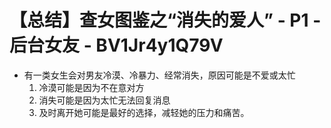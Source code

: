 # 【总结】查女图鉴之“消失的爱人” - P1 - 后台女友 - BV1Jr4y1Q79V

-   有一类女生会对男友冷漠、冷暴力、经常消失，原因可能是不爱或太忙
    1.  冷漠可能是因为不在意对方
    2.  消失可能是因为太忙无法回复消息
    3.  及时离开她可能是最好的选择，减轻她的压力和痛苦。